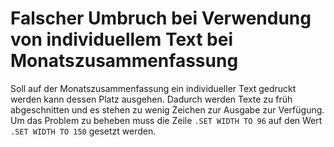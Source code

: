 # Falscher Umbruch bei Verwendung von individuellem Text bei Monatszusammenfassung 

Soll auf der Monatszusammenfassung ein individueller Text gedruckt werden kann dessen Platz ausgehen. Dadurch werden Texte zu früh abgeschnitten und es stehen zu wenig Zeichen zur Ausgabe zur Verfügung. Um das Problem zu beheben muss die Zeile <CODE>.SET WIDTH TO 96</CODE> auf den Wert <CODE>.SET WIDTH TO 150</CODE> gesetzt werden.
